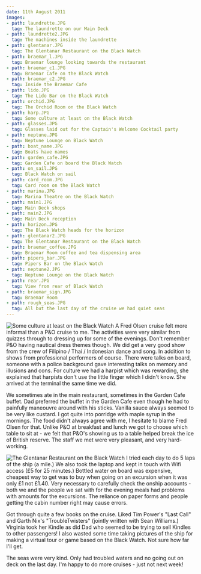 ```yaml
---
date: 11th August 2011
images:
- path: laundrette.JPG
  tag: The laundrette on our Main Deck
- path: laundrette2.JPG
  tag: The machines inside the laundrette
- path: glentanar.JPG
  tag: The Glentanar Restaurant on the Black Watch
- path: braemar_l.JPG
  tag: Braemar lounge looking towards the restaurant
- path: braemar_c1.JPG
  tag: Braemar Cafe on the Black Watch
- path: braemar_c2.JPG
  tag: Inside the Braemar Cafe
- path: lido.JPG
  tag: The Lido Bar on the Black Watch
- path: orchid.JPG
  tag: The Orchid Room on the Black Watch
- path: harp.JPG
  tag: Some culture at least on the Black Watch
- path: glasses.JPG
  tag: Glasses laid out for the Captain's Welcome Cocktail party
- path: neptune.JPG
  tag: Neptune Lounge on Black Watch
- path: boat_name.JPG
  tag: Boats have names
- path: garden_cafe.JPG
  tag: Garden Cafe on board the Black Watch
- path: on_sail.JPG
  tag: Black Watch on sail
- path: card_room.JPG
  tag: Card room on the Black Watch
- path: marina.JPG
  tag: Marina Theatre on the Black Watch
- path: main1.JPG
  tag: Main Deck shops
- path: main2.JPG
  tag: Main Deck reception
- path: horizon.JPG
  tag: The Black Watch heads for the horizon
- path: glentanar2.JPG
  tag: The Glentanar Restaurant on the Black Watch
- path: braemar_coffee.JPG
  tag: Braemar Room coffee and tea dispensing area
- path: pipers_bar.JPG
  tag: Pipers Bar on the Black Watch
- path: neptune2.JPG
  tag: Neptune Lounge on the Black Watch
- path: rear.JPG
  tag: View from rear of Black Watch
- path: braemar_sign.JPG
  tag: Braemar Room
- path: rough_seas.JPG
  tag: All but the last day of the cruise we had quiet seas
---
```

![Some culture at least on the Black Watch](harp.JPG)
A Fred Olsen cruise felt more informal than a P&O cruise to me. The activities were very similar from quizzes through to dressing up for some of the evenings. Don't remember P&O having nautical dress themes though. We did get a very good show from the crew of Filipino / Thai / Indonesian dance and song. In addition to shows from professional performers of course. There were talks on board, someone with a police background gave interesting talks on memory and illusions and cons. For culture we had a harpist which was rewarding, she explained that harpists don't use the little finger which I didn't know. She arrived at the terminal the same time we did.

We sometimes ate in the main restaurant, sometimes in the Garden Cafe buffet. Dad preferred the buffet in the Garden Cafe even though he had to painfully maneouvre around with his sticks. Vanilla sauce always seemed to be very like custard. I got quite into porridge with maple syrup in the mornings. The food didn't always agree with me, I hesitate to blame Fred Olsen for that. Unlike P&O at breakfast and lunch we got to choose which table to sit at - we felt that P&O's showing us to a table helped break the ice of British reserve. The staff we met were very pleasant, and very hard-working.

![The Glentanar Restaurant on the Black Watch](glentanar2.JPG)
I tried each day to do 5 laps of the ship (a mile.) We also took the laptop and kept in touch with Wifi access (&pound;5 for 25 minutes.) Bottled water on board was expensive, cheapest way to get was to buy when going on an excursion when it was only &pound;1 not &pound;1.40. Very necessary to carefully check the onship accounts - both we and the people we sat with for the evening meals had problems with amounts for the excursions. The reliance on paper forms and people getting the cabin number right may cause errors.

Got through quite a few books on the cruise. Liked Tim Power's "Last Call" and Garth Nix's "TroubleTwisters" (jointly written with Sean Williams.) Virginia took her Kindle as did Dad who seemed to be trying to sell Kindles to other passengers! I also wasted some time taking pictures of the ship for making a virtual tour or game based on the Black Watch. Not sure how far I'll get.

The seas were very kind. Only had troubled waters and no going out on deck on the last day. I'm happy to do more cruises - just not next week!
